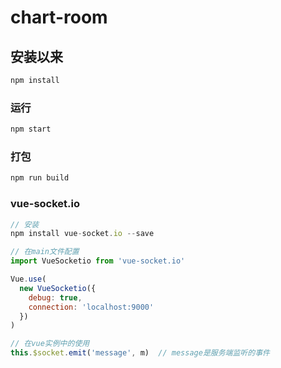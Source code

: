 # chart-room

## 安装以来
```sh
npm install
```

### 运行
```sh
npm start
```

### 打包
```sh
npm run build
```

### vue-socket.io

```js
// 安装
npm install vue-socket.io --save

// 在main文件配置
import VueSocketio from 'vue-socket.io'

Vue.use(
  new VueSocketio({
    debug: true,
    connection: 'localhost:9000'
  })
)

// 在vue实例中的使用
this.$socket.emit('message', m)  // message是服务端监听的事件
```

